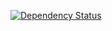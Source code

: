 [![Dependency Status](https://www.versioneye.com/user/projects/53f8bf2ee09da3773a00050f/badge.svg?style=flat)](https://www.versioneye.com/user/projects/53f8bf2ee09da3773a00050f)
